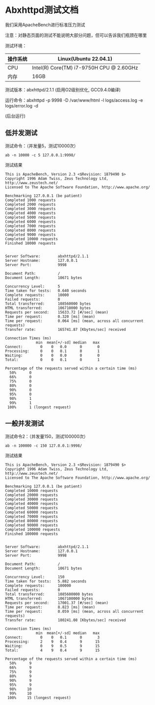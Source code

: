 # Abxhttpd测试文档

我们采用ApacheBench进行标准压力测试

注意：对静态页面的测试不能说明大部分问题，但可以告诉我们瓶颈在哪里

测试环境：

| 操作系统 | Linux(Ubuntu 22.04.1)                    |
| -------- | ---------------------------------------- |
| CPU      | Intel(R) Core(TM) i7-9750H CPU @ 2.60GHz |
| 内存     | 16GB                                     |

测试版本：abxhttpd/2.1.1  (启用O2级别优化, GCC9.4.0编译)

运行命令：abxhttpd -p 9998 -D /var/www/html -l logs/access.log -e logs/error.log -d

(后台运行)

## 低并发测试

测试命令：（并发量5，测试10000次）

```
ab -n 10000 -c 5 127.0.0.1:9998/
```

测试结果

```shell
This is ApacheBench, Version 2.3 <$Revision: 1879490 $>
Copyright 1996 Adam Twiss, Zeus Technology Ltd, http://www.zeustech.net/
Licensed to The Apache Software Foundation, http://www.apache.org/

Benchmarking 127.0.0.1 (be patient)
Completed 1000 requests
Completed 2000 requests
Completed 3000 requests
Completed 4000 requests
Completed 5000 requests
Completed 6000 requests
Completed 7000 requests
Completed 8000 requests
Completed 9000 requests
Completed 10000 requests
Finished 10000 requests


Server Software:        abxhttpd/2.1.1
Server Hostname:        127.0.0.1
Server Port:            9998

Document Path:          /
Document Length:        10671 bytes

Concurrency Level:      5
Time taken for tests:   0.640 seconds
Complete requests:      10000
Failed requests:        0
Total transferred:      108560000 bytes
HTML transferred:       106710000 bytes
Requests per second:    15633.72 [#/sec] (mean)
Time per request:       0.320 [ms] (mean)
Time per request:       0.064 [ms] (mean, across all concurrent requests)
Transfer rate:          165741.87 [Kbytes/sec] received

Connection Times (ms)
              min  mean[+/-sd] median   max
Connect:        0    0   0.0      0       0
Processing:     0    0   0.1      0       1
Waiting:        0    0   0.0      0       0
Total:          0    0   0.1      0       1

Percentage of the requests served within a certain time (ms)
  50%      0
  66%      0
  75%      0
  80%      0
  90%      0
  95%      0
  98%      1
  99%      1
 100%      1 (longest request)
```

## 一般并发测试

测试命令2：（并发量150，测试100000次）

```shell
ab -n 100000 -c 150 127.0.0.1:9998/
```

测试结果

```shell
This is ApacheBench, Version 2.3 <$Revision: 1879490 $>
Copyright 1996 Adam Twiss, Zeus Technology Ltd, http://www.zeustech.net/
Licensed to The Apache Software Foundation, http://www.apache.org/

Benchmarking 127.0.0.1 (be patient)
Completed 10000 requests
Completed 20000 requests
Completed 30000 requests
Completed 40000 requests
Completed 50000 requests
Completed 60000 requests
Completed 70000 requests
Completed 80000 requests
Completed 90000 requests
Completed 100000 requests
Finished 100000 requests


Server Software:        abxhttpd/2.1.1
Server Hostname:        127.0.0.1
Server Port:            9998

Document Path:          /
Document Length:        10671 bytes

Concurrency Level:      150
Time taken for tests:   5.882 seconds
Complete requests:      100000
Failed requests:        0
Total transferred:      1085600000 bytes
HTML transferred:       1067100000 bytes
Requests per second:    17001.37 [#/sec] (mean)
Time per request:       8.823 [ms] (mean)
Time per request:       0.059 [ms] (mean, across all concurrent requests)
Transfer rate:          180241.08 [Kbytes/sec] received

Connection Times (ms)
              min  mean[+/-sd] median   max
Connect:        0    0   0.1      0       3
Processing:     2    9   0.4      9      15
Waiting:        0    9   0.5      9      15
Total:          4    9   0.4      9      15

Percentage of the requests served within a certain time (ms)
  50%      9
  66%      9
  75%      9
  80%      9
  90%      9
  95%      9
  98%     10
  99%     10
 100%     15 (longest request)
```
